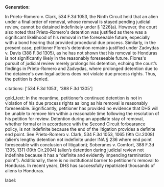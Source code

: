 **Generation:**

In Prieto-Romero v. Clark, 534 F.3d 1053, the Ninth Circuit held that an alien under a final order of removal, whose removal is stayed pending judicial review, cannot be detained indefinitely under § 1226(a). However, the court also noted that Prieto-Romero's detention was justified as there was a significant likelihood of his removal in the foreseeable future, especially with a bond hearing that provided procedural due process. Similarly, in the present case, petitioner Flores's detention remains justified under Zadvydas v. Davis (388 F.3d 1305), as he has not shown that his removal to Honduras is not significantly likely in the reasonably foreseeable future. Flores's pursuit of judicial review merely prolongs his detention, echoing the court’s findings in Prieto-Romero and Zadvydas, where prolonged detention due to the detainee's own legal actions does not violate due process rights. Thus, the petition is denied.

citations: ['534 F.3d 1053', '388 F.3d 1305']

gold_text: In the meantime, petitioner’s continued detention is not in violation of his due process rights as long as his removal is reasonably foreseeable. Significantly, petitioner has provided no evidence that DHS will be unable to remove him within a reasonable time following the resolution of his petition for review. Detention during an appellate stay of removal, whether formal or in accordance with the Second Circuit forbearance policy, is not indefinite because the end of the litigation provides a definite end point. See Prieto-Romero v. Clark, 534 F.3d 1053, 1065 (9th Cir.2008) (alien’s lengthy detention not indefinite under INA § 236 where end point foreseeable with conclusion of litigation); Soberanes v. Comfort, 388 F.3d 1305, 1311 (10th Cir.2004) (alien’s detention during judicial review not indefinite because it has a “definite and evidently impending termination point”). Additionally, there is no institutional barrier to petitioner’s removal to Honduras. In recent years, DHS has successfully repatriated thousands of aliens to Honduras.

label: 